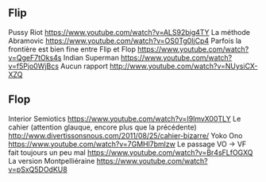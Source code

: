 ## Flip

Pussy Riot
    https://www.youtube.com/watch?v=ALS92big4TY
La méthode Abramovic
    https://www.youtube.com/watch?v=OS0Tg0IjCp4
Parfois la frontière est bien fine entre Flip et Flop
    https://www.youtube.com/watch?v=QgeF7tOks4s
Indian Superman
    https://www.youtube.com/watch?v=f5Pjo0WjBcs
Aucun rapport
    http://www.youtube.com/watch?v=NUysiCX-XZQ

## Flop

Interior Semiotics
    https://www.youtube.com/watch?v=I9lmvX00TLY
Le cahier (attention glauque, encore plus que la précédente)
    http://www.divertissonsnous.com/2011/08/25/cahier-bizarre/
Yoko Ono
    https://www.youtube.com/watch?v=7GMHl7bmlzw
Le passage VO -> VF fait toujours un peu mal
    https://www.youtube.com/watch?v=Br4sFLfOGXQ
La version Montpelliéraine
    https://www.youtube.com/watch?v=pSxQ5DOdKU8 
